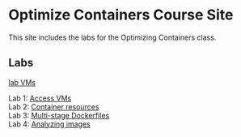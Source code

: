 # Optimize Containers Course Site

This site includes the labs for the Optimizing Containers class.

## Labs
[lab VMs](https://docs.google.com/spreadsheets/d/1hqMfSpDqjohHlOX_bwkYhIvntLVW6E8ktLa3uQLHL7k/edit?usp=sharing)  

Lab 1: [Access VMs](labs/setup/)   
Lab 2: [Container resources](labs/resource-limits/)   
Lab 3: [Multi-stage Dockerfiles](labs/multi-stage/)   
Lab 4: [Analyzing images](labs/tools/)     
